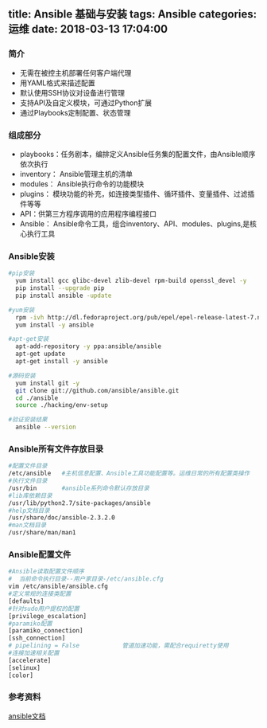title: Ansible 基础与安装
tags: Ansible
categories: 运维
date: 2018-03-13 17:04:00
---
### 简介
* 无需在被控主机部署任何客户端代理
* 用YAML格式来描述配置
* 默认使用SSH协议对设备进行管理
* 支持API及自定义模块，可通过Python扩展
* 通过Playbooks定制配置、状态管理
<!-- more -->
### 组成部分
* playbooks：任务剧本，编排定义Ansible任务集的配置文件，由Ansible顺序依次执行
* inventory： Ansible管理主机的清单
* modules：   Ansible执行命令的功能模块
* plugins：   模块功能的补充，如连接类型插件、循环插件、变量插件、过滤插件等等
* API：供第三方程序调用的应用程序编程接口
* Ansible：   Ansible命令工具，组合inventory、API、modules、plugins,是核心执行工具

### Ansible安装
```bash
#pip安装
  yum install gcc glibc-devel zlib-devel rpm-build openssl_devel -y
  pip install --upgrade pip
  pip install ansible -update

#yum安装
  rpm -ivh http://dl.fedoraproject.org/pub/epel/epel-release-latest-7.noarch.rpm
  yum install -y ansible

#apt-get安装
  apt-add-repository -y ppa:ansible/ansible
  apt-get update
  apt-get install -y ansible

#源码安装
  yum install git -y
  git clone git://github.com/ansible/ansible.git
  cd ./ansible
  source ./hacking/env-setup

#验证安装结果
  ansible --version
```

### Ansible所有文件存放目录
```bash
#配置文件目录  
/etc/ansible   #主机信息配置、Ansible工具功能配置等。运维日常的所有配置类操作
#执行文件目录  
/usr/bin       #ansible系列命令默认存放目录
#lib库依赖目录  
/usr/lib/python2.7/site-packages/ansible
#help文档目录  
/usr/share/doc/ansible-2.3.2.0
#man文档目录
/usr/share/man/man1
```
### Ansible配置文件
```bash
#Ansible读取配置文件顺序
#  当前命令执行目录--用户家目录-/etc/ansible.cfg
vim /etc/ansible/ansible.cfg
#定义常规的连接类配置
[defaults]  
#针对sudo用户提权的配置
[privilege_escalation]  
#paramiko配置
[paramiko_connection]  
[ssh_connection]
# pipelining = False            管道加速功能，需配合requiretty使用
#连接加速相关配置
[accelerate]  
[selinux]
[color]
```

### 参考资料
[ansible文档](http://docs.ansible.com/ansible/latest/index.html)